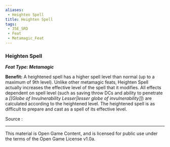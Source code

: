 ```yaml
---
aliases:
 - Heighten Spell
title: Heighten Spell
tags: 
 - 35E_SRD
 - Feat
 - Metamagic_Feat
---
```

### Heighten Spell 
***Feat Type: Metamagic***

**Benefit:** A heightened spell has a higher spell level than normal (up
to a maximum of 9th level). Unlike other metamagic feats, Heighten Spell
actually increases the effective level of the spell that it modifies.
All effects dependent on spell level (such as saving throw DCs and
ability to penetrate a *[[Globe of Invulnerability Lesser|lesser globe of invulnerability]]*) are calculated
according to the heightened level. The heightened spell is as difficult
to prepare and cast as a spell of its effective level.


Source :



---



This material is Open Game Content, and is licensed for public use under the terms of the Open Game License v1.0a.

